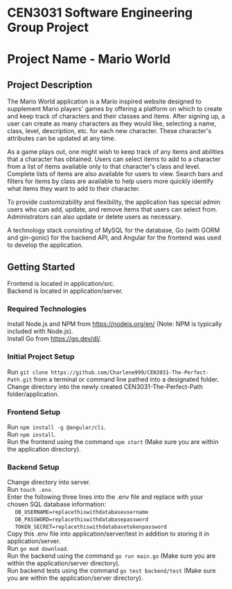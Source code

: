 # CEN3031 Software Engineering Group Project

# Project Name - Mario World
     

## Project Description
The Mario World application is a Mario inspired website designed to supplement Mario players' games by offering a platform on which to create and keep track of characters and their classes and items. After signing up, a user can create as many characters as they would like, selecting a name, class, level, description, etc. for each new character. These character's attributes can be updated at any time.     

As a game plays out, one might wish to keep track of any items and abilities that a character has obtained. Users can select items to add to a character from a list of items available only to that character's class and level. Complete lists of items are also available for users to view. Search bars and filters for items by class are available to help users more quickly identify what items they want to add to their character.     

To provide customizability and flexibility, the application has special admin users who can add, update, and remove items that users can select from. Administrators can also update or delete users as necessary.        

A technology stack consisting of MySQL for the database, Go (with GORM and gin-gonic) for the backend API, and Angular for the frontend was used to develop the application.

## Getting Started
Frontend is located in application/src.            
Backend is located in application/server.            

### Required Technologies            
Install Node.js and NPM from https://nodejs.org/en/ (Note: NPM is typically included with Node.js).            
Install Go from https://go.dev/dl/.            

### Initial Project Setup            
Run `git clone https://github.com/Charlene999/CEN3031-The-Perfect-Path.git` from a terminal or command line pathed into a designated folder.            
Change directory into the newly created CEN3031-The-Perfect-Path folder/application.             

### Frontend Setup                    
Run `npm install -g @angular/cli`.                
Run `npm install`.                             
Run the frontend using the command `npm start` (Make sure you are within the application directory).            
            
### Backend Setup            
Change directory into server.            
Run `touch .env`.            
Enter the following three lines into the .env file and replace with your chosen SQL database information:            
&emsp;   `DB_USERNAME=replacethiswithdatabaseusername`            
&emsp;   `DB_PASSWORD=replacethiswithdatabasepassword`            
&emsp;   `TOKEN_SECRET=replacethiswithdatabasetokenpassword`            
Copy this .env file into application/server/test in addition to storing it in application/server.          
Run `go mod download`.           
Run the backend using the command `go run main.go` (Make sure you are within the application/server directory).            
Run backend tests using the command `go test backend/test` (Make sure you are within the application/server directory).
